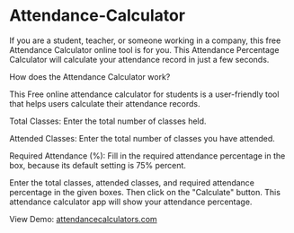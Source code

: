# Attendance-Calculator
If you are a student, teacher, or someone working in a company, this free Attendance Calculator online tool is for you. This Attendance Percentage Calculator will calculate your attendance record in just a few seconds.

How does the Attendance Calculator work?

This Free online attendance calculator for students is a user-friendly tool that helps users calculate their attendance records.

Total Classes: Enter the total number of classes held.

Attended Classes: Enter the total number of classes you have attended.

Required Attendance (%): Fill in the required attendance percentage in the box, because its default setting is 75% percent.

Enter the total classes, attended classes, and required attendance percentage in the given boxes. Then click on the "Calculate" button. This attendance calculator app will show your attendance percentage.

View Demo: [attendancecalculators.com](https://attendancecalculators.com)
